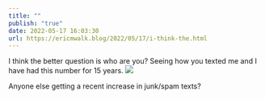 ```yaml
---
title: ""
publish: "true"
date: 2022-05-17 16:03:30
url: https://ericmwalk.blog/2022/05/17/i-think-the.html
---
```


I think the better question is who are you? Seeing how you texted me and I have had this number for 15 years.
![](https://ericmwalk.blog/uploads/2022/4424b530b4.jpg)

Anyone else getting a recent increase in junk/spam texts?